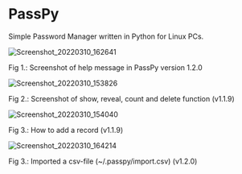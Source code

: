 # PassPy
Simple Password Manager written in Python for Linux PCs.

![Screenshot_20220310_162641](https://user-images.githubusercontent.com/8721711/157694880-e1b82687-b6f7-458a-b5cd-3f94d802de92.png)

Fig 1.: Screenshot of help message in PassPy version 1.2.0

![Screenshot_20220310_153826](https://user-images.githubusercontent.com/8721711/157685145-8705661e-c381-4fe1-a824-0b82c0391042.png)

Fig 2.: Screenshot of show, reveal, count and delete function (v1.1.9)

![Screenshot_20220310_154040](https://user-images.githubusercontent.com/8721711/157685175-5ae42a12-9161-4565-a5a0-94e9096461f2.png)

Fig 3.: How to add a record (v1.1.9)

![Screenshot_20220310_164214](https://user-images.githubusercontent.com/8721711/157698057-58f08fd2-2bf2-47bc-b8ca-f6b77901e2be.png)

Fig 3.: Imported a csv-file (~/.passpy/import.csv) (v1.2.0)
